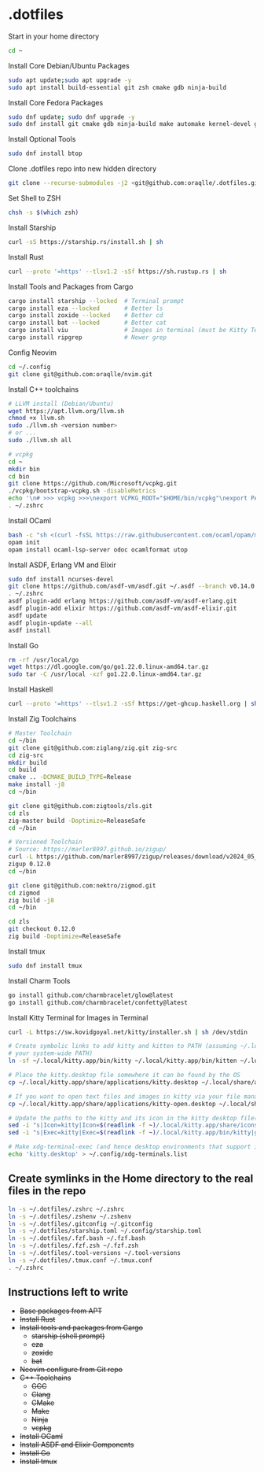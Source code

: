 # .dotfiles

Start in your home directory

```zsh
cd ~
```

Install Core Debian/Ubuntu Packages

```zsh
sudo apt update;sudo apt upgrade -y
sudo apt install build-essential git zsh cmake gdb ninja-build
```

Install Core Fedora Packages

```zsh
sudo dnf update; sudo dnf upgrade -y
sudo dnf install git cmake gdb ninja-build make automake kernel-devel gcc gcc-c++ llvm clang llvm-devel clang-devel lld-devel @development-tools
```

Install Optional Tools

```zsh
sudo dnf install btop
```

Clone .dotfiles repo into new hidden directory

```zsh
git clone --recurse-submodules -j2 <git@github.com:oraqlle/.dotfiles.git> ~/.dotfiles
```

Set Shell to ZSH

```bash
chsh -s $(which zsh)
```

Install Starship

```zsh
curl -sS https://starship.rs/install.sh | sh
```

Install Rust

```zsh
curl --proto '=https' --tlsv1.2 -sSf https://sh.rustup.rs | sh
```

Install Tools and Packages from Cargo

```zsh
cargo install starship --locked  # Terminal prompt
cargo install eza --locked       # Better ls
cargo install zoxide --locked    # Better cd
cargo install bat --locked       # Better cat
cargo install viu                # Images in terminal (must be Kitty Terminal)
cargo install ripgrep            # Newer grep
```

Config Neovim

```zsh
cd ~/.config
git clone git@github.com:oraqlle/nvim.git
```

Install C++ toolchains

```zsh
# LLVM install (Debian/Ubuntu)
wget https://apt.llvm.org/llvm.sh
chmod +x llvm.sh
sudo ./llvm.sh <version number>
# or ...
sudo ./llvm.sh all

# vcpkg
cd ~
mkdir bin
cd bin
git clone https://github.com/Microsoft/vcpkg.git
./vcpkg/bootstrap-vcpkg.sh -disableMetrics
echo '\n# >>> vcpkg >>>\nexport VCPKG_ROOT="$HOME/bin/vcpkg"\nexport PATH="$VCPKG_ROOT:$PATH"\n# >>> vcpkg >>>\n' >> ~/.zshrc
. ~/.zshrc
```

Install OCaml

```zsh
bash -c "sh <(curl -fsSL https://raw.githubusercontent.com/ocaml/opam/master/shell/install.sh)"
opam init
opam install ocaml-lsp-server odoc ocamlformat utop
```

Install ASDF, Erlang VM and Elixir

```zsh
sudo dnf install ncurses-devel
git clone https://github.com/asdf-vm/asdf.git ~/.asdf --branch v0.14.0
. ~/.zshrc
asdf plugin-add erlang https://github.com/asdf-vm/asdf-erlang.git
asdf plugin-add elixir https://github.com/asdf-vm/asdf-elixir.git
asdf update
asdf plugin-update --all
asdf install
```

Install Go

```zsh
rm -rf /usr/local/go
wget https://dl.google.com/go/go1.22.0.linux-amd64.tar.gz
sudo tar -C /usr/local -xzf go1.22.0.linux-amd64.tar.gz
```

Install Haskell

```zsh
curl --proto '=https' --tlsv1.2 -sSf https://get-ghcup.haskell.org | sh
```

Install Zig Toolchains

```zsh
# Master Toolchain
cd ~/bin
git clone git@github.com:ziglang/zig.git zig-src
cd zig-src
mkdir build
cd build
cmake .. -DCMAKE_BUILD_TYPE=Release
make install -j8
cd ~/bin

git clone git@github.com:zigtools/zls.git
cd zls
zig-master build -Doptimize=ReleaseSafe
cd ~/bin

# Versioned Toolchain
# Source: https://marler8997.github.io/zigup/
curl -L https://github.com/marler8997/zigup/releases/download/v2024_05_05/zigup-x86_64-linux.tar.gz | tar xz
zigup 0.12.0
cd ~/bin

git clone git@github.com:nektro/zigmod.git
cd zigmod
zig build -j8
cd ~/bin

cd zls
git checkout 0.12.0
zig build -Doptimize=ReleaseSafe
```

Install tmux

```zsh
sudo dnf install tmux
```

Install Charm Tools

```zsh
go install github.com/charmbracelet/glow@latest
go install github.com/charmbracelet/confetty@latest
```

Install Kitty Terminal for Images in Terminal

```zsh
curl -L https://sw.kovidgoyal.net/kitty/installer.sh | sh /dev/stdin

# Create symbolic links to add kitty and kitten to PATH (assuming ~/.local/bin is in
# your system-wide PATH)
ln -sf ~/.local/kitty.app/bin/kitty ~/.local/kitty.app/bin/kitten ~/.local/bin/

# Place the kitty.desktop file somewhere it can be found by the OS
cp ~/.local/kitty.app/share/applications/kitty.desktop ~/.local/share/applications/

# If you want to open text files and images in kitty via your file manager also add the kitty-open.desktop file
cp ~/.local/kitty.app/share/applications/kitty-open.desktop ~/.local/share/applications/

# Update the paths to the kitty and its icon in the kitty desktop file(s)
sed -i "s|Icon=kitty|Icon=$(readlink -f ~)/.local/kitty.app/share/icons/hicolor/256x256/apps/kitty.png|g" ~/.local/share/applications/kitty*.desktop
sed -i "s|Exec=kitty|Exec=$(readlink -f ~)/.local/kitty.app/bin/kitty|g" ~/.local/share/applications/kitty*.desktop

# Make xdg-terminal-exec (and hence desktop environments that support it use kitty)
echo 'kitty.desktop' > ~/.config/xdg-terminals.list
```

## Create symlinks in the Home directory to the real files in the repo

```zsh
ln -s ~/.dotfiles/.zshrc ~/.zshrc
ln -s ~/.dotfiles/.zshenv ~/.zshenv
ln -s ~/.dotfiles/.gitconfig ~/.gitconfig
ln -s ~/.dotfiles/starship.toml ~/.config/starship.toml
ln -s ~/.dotfiles/.fzf.bash ~/.fzf.bash
ln -s ~/.dotfiles/.fzf.zsh ~/.fzf.zsh
ln -s ~/.dotfiles/.tool-versions ~/.tool-versions
ln -s ~/.dotfiles/.tmux.conf ~/.tmux.conf
. ~/.zshrc
```

## Instructions left to write

- ~~Base packages from APT~~
- ~~Install Rust~~
- ~~Install tools and packages from Cargo~~
  - ~~starship (shell prompt)~~
  - ~~eza~~
  - ~~zoxide~~
  - ~~bat~~
- ~~Neovim configure from Git repo~~
- ~~C++ Toolchains~~
  - ~~GCC~~
  - ~~Clang~~
  - ~~CMake~~
  - ~~Make~~
  - ~~Ninja~~
  - ~~vcpkg~~
- ~~Install OCaml~~
- ~~Install ASDF and Elixir Components~~
- ~~Install Go~~
- ~~Install tmux~~

